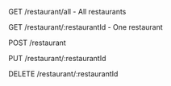 GET /restaurant/all - All restaurants

GET /restaurant/:restaurantId - One restaurant

POST /restaurant

PUT /restaurant/:restaurantId 

DELETE /restaurant/:restaurantId


